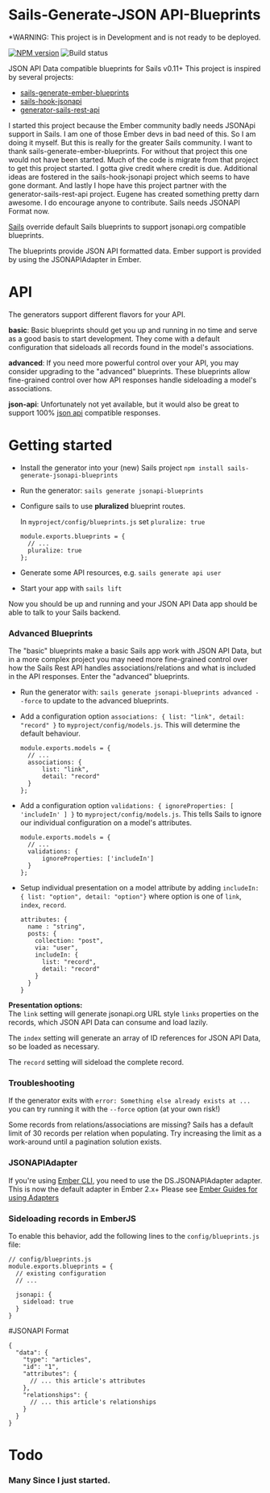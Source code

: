 Sails-Generate-JSON API-Blueprints
======================
*WARNING: This project is in Development and is not ready to be deployed.

[![NPM version](https://badge.fury.io/js/sails-generate-jsonapi-blueprints.svg)](http://badge.fury.io/js/sails-generate-jsonapi-blueprints) ![Build status](https://travis-ci.org/mphasize/sails-generate-jsonapi-blueprints.svg?branch=master)

JSON API Data compatible blueprints for Sails v0.11+
This project is inspired by several projects:
* [sails-generate-ember-blueprints](https://www.npmjs.com/package/sails-generate-ember-blueprints)
* [sails-hook-jsonapi](https://www.npmjs.com/package/sails-hook-jsonapi)
* [generator-sails-rest-api](https://www.npmjs.com/package/generator-sails-rest-api)

I started this project because the Ember community badly needs JSONApi support in Sails. I am one of those Ember devs in bad need of this. So I am doing it myself. But this is really for the greater Sails community. I want to thank sails-generate-ember-blueprints. For without that project this one would not have been started. Much of the code is migrate from that project to get this project started. I gotta give credit where credit is due. Additional ideas are fostered in the sails-hook-jsonapi project which seems to have gone dormant. And lastly I hope have this project partner with the generator-sails-rest-api project. Eugene has created something pretty darn awesome. I do encourage anyone to contribute. Sails needs JSONAPI Format now.


[Sails](http://www.sailsjs.org/)  override default Sails blueprints to support jsonapi.org compatible blueprints.

The blueprints provide JSON API formatted data.
Ember support is provided by using the JSONAPIAdapter in Ember.

# API

The generators support different flavors for your API.

**basic**: Basic blueprints should get you up and running in no time and serve as a good basis to start development. They come with a default configuration that sideloads all records found in the model's associations.

**advanced**: If you need more powerful control over your API, you may consider upgrading to the "advanced" blueprints. These blueprints allow fine-grained control over how API responses handle sideloading a model's associations.

**json-api**: Unfortunately not yet available, but it would also be great to support 100% [json api](http://jsonapi.org/) compatible responses.

# Getting started


* Install the generator into your (new) Sails project `npm install sails-generate-jsonapi-blueprints`
* Run the generator: `sails generate jsonapi-blueprints`
* Configure sails to use **pluralized** blueprint routes.

	In `myproject/config/blueprints.js` set `pluralize: true`

      module.exports.blueprints = {
        // ...
        pluralize: true
      };


* Generate some API resources, e.g. `sails generate api user`
* Start your app with `sails lift`

Now you should be up and running and your JSON API Data app should be able to talk to your Sails backend.

### Advanced Blueprints

The "basic" blueprints make a basic Sails app work with JSON API Data, but in a more complex project you may need more fine-grained control over how the Sails Rest API handles associations/relations and what is included in the API responses. Enter the "advanced" blueprints.

* Run the generator with: `sails generate jsonapi-blueprints advanced --force` to update to the advanced blueprints.
* Add a configuration option `associations: { list: "link", detail: "record" }`
 to `myproject/config/models.js`. This will determine the default behaviour.

      module.exports.models = {
        // ...
        associations: {
        	list: "link",
        	detail: "record"
        }
      };

* Add a configuration option `validations: { ignoreProperties: [ 'includeIn' ] }`
to `myproject/config/models.js`. This tells Sails to ignore our individual configuration on a model's attributes.

      module.exports.models = {
        // ...
        validations: {
        	ignoreProperties: ['includeIn']
        }
      };

* Setup individual presentation on a model attribute by adding `includeIn: { list: "option", detail: "option"}` where option is one of `link`, `index`, `record`.

      attributes: {
        name : "string",
        posts: {
          collection: "post",
          via: "user",
          includeIn: {
            list: "record",
            detail: "record"
          }
        }
      }


**Presentation options:**  
The `link` setting will generate jsonapi.org URL style `links` properties on the records, which JSON API Data can consume and load lazily.

The `index` setting will generate an array of ID references for JSON API Data, so be loaded as necessary.

The `record` setting will sideload the complete record.


### Troubleshooting

If the generator exits with
`error: Something else already exists at ... ` you can try running it with the `--force` option (at your own risk!)

Some records from relations/associations are missing? Sails has a default limit of 30 records per relation when populating. Try increasing the limit as a work-around until a pagination solution exists.

### JSONAPIAdapter

If you're using [Ember CLI](//ember-cli.com), you need to use the DS.JSONAPIAdapter adapter. This is now the default adapter in Ember 2.x+ Please see [Ember Guides for using Adapters](https://guides.emberjs.com/v2.3.0/models/customizing-adapters/)



### Sideloading records in EmberJS

To enable this behavior, add the following lines to the `config/blueprints.js` file:

```
// config/blueprints.js
module.exports.blueprints = {
  // existing configuration
  // ...

  jsonapi: {
    sideload: true
  }
}
```

#JSONAPI Format
```jsonapi
{
  "data": {
    "type": "articles",
    "id": "1",
    "attributes": {
      // ... this article's attributes
    },
    "relationships": {
      // ... this article's relationships
    }
  }
}
```


# Todo

### Many Since I just started.
